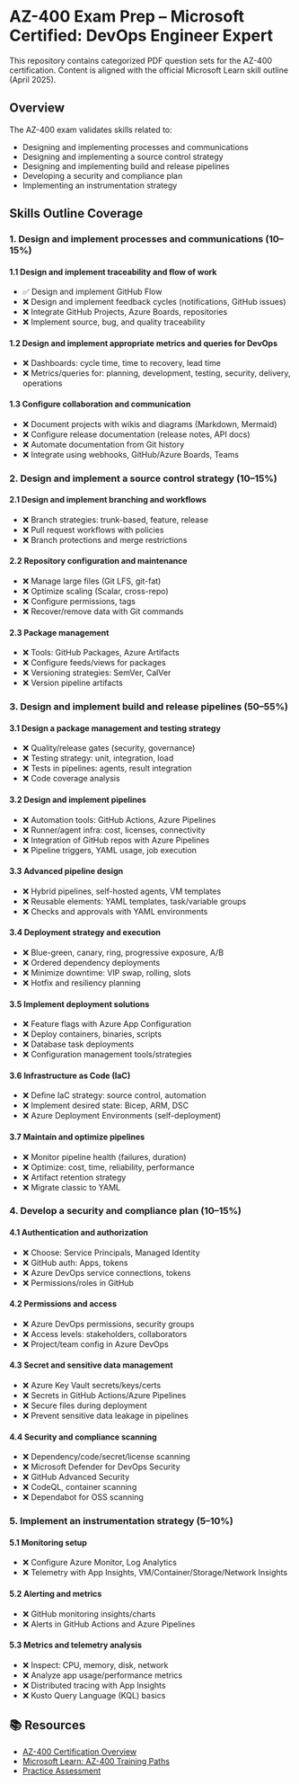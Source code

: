 ﻿# AZ-400 Exam Prep – Microsoft Certified: DevOps Engineer Expert

This repository contains categorized PDF question sets for the AZ-400 certification. Content is aligned with the official Microsoft Learn skill outline (April 2025).

## Overview

The AZ-400 exam validates skills related to:
- Designing and implementing processes and communications
- Designing and implementing a source control strategy
- Designing and implementing build and release pipelines
- Developing a security and compliance plan
- Implementing an instrumentation strategy

## Skills Outline Coverage

### 1. Design and implement processes and communications (10–15%)

#### 1.1 Design and implement traceability and flow of work
- ✅ Design and implement GitHub Flow
- ❌ Design and implement feedback cycles (notifications, GitHub issues)
- ❌ Integrate GitHub Projects, Azure Boards, repositories
- ❌ Implement source, bug, and quality traceability

#### 1.2 Design and implement appropriate metrics and queries for DevOps
- ❌ Dashboards: cycle time, time to recovery, lead time
- ❌ Metrics/queries for: planning, development, testing, security, delivery, operations

#### 1.3 Configure collaboration and communication
- ❌ Document projects with wikis and diagrams (Markdown, Mermaid)
- ❌ Configure release documentation (release notes, API docs)
- ❌ Automate documentation from Git history
- ❌ Integrate using webhooks, GitHub/Azure Boards, Teams

### 2. Design and implement a source control strategy (10–15%)

#### 2.1 Design and implement branching and workflows
- ❌ Branch strategies: trunk-based, feature, release
- ❌ Pull request workflows with policies
- ❌ Branch protections and merge restrictions

#### 2.2 Repository configuration and maintenance
- ❌ Manage large files (Git LFS, git-fat)
- ❌ Optimize scaling (Scalar, cross-repo)
- ❌ Configure permissions, tags
- ❌ Recover/remove data with Git commands

#### 2.3 Package management
- ❌ Tools: GitHub Packages, Azure Artifacts
- ❌ Configure feeds/views for packages
- ❌ Versioning strategies: SemVer, CalVer
- ❌ Version pipeline artifacts

### 3. Design and implement build and release pipelines (50–55%)

#### 3.1 Design a package management and testing strategy
- ❌ Quality/release gates (security, governance)
- ❌ Testing strategy: unit, integration, load
- ❌ Tests in pipelines: agents, result integration
- ❌ Code coverage analysis

#### 3.2 Design and implement pipelines
- ❌ Automation tools: GitHub Actions, Azure Pipelines
- ❌ Runner/agent infra: cost, licenses, connectivity
- ❌ Integration of GitHub repos with Azure Pipelines
- ❌ Pipeline triggers, YAML usage, job execution

#### 3.3 Advanced pipeline design
- ❌ Hybrid pipelines, self-hosted agents, VM templates
- ❌ Reusable elements: YAML templates, task/variable groups
- ❌ Checks and approvals with YAML environments

#### 3.4 Deployment strategy and execution
- ❌ Blue-green, canary, ring, progressive exposure, A/B
- ❌ Ordered dependency deployments
- ❌ Minimize downtime: VIP swap, rolling, slots
- ❌ Hotfix and resiliency planning

#### 3.5 Implement deployment solutions
- ❌ Feature flags with Azure App Configuration
- ❌ Deploy containers, binaries, scripts
- ❌ Database task deployments
- ❌ Configuration management tools/strategies

#### 3.6 Infrastructure as Code (IaC)
- ❌ Define IaC strategy: source control, automation
- ❌ Implement desired state: Bicep, ARM, DSC
- ❌ Azure Deployment Environments (self-deployment)

#### 3.7 Maintain and optimize pipelines
- ❌ Monitor pipeline health (failures, duration)
- ❌ Optimize: cost, time, reliability, performance
- ❌ Artifact retention strategy
- ❌ Migrate classic to YAML

### 4. Develop a security and compliance plan (10–15%)

#### 4.1 Authentication and authorization
- ❌ Choose: Service Principals, Managed Identity
- ❌ GitHub auth: Apps, tokens
- ❌ Azure DevOps service connections, tokens
- ❌ Permissions/roles in GitHub

#### 4.2 Permissions and access
- ❌ Azure DevOps permissions, security groups
- ❌ Access levels: stakeholders, collaborators
- ❌ Project/team config in Azure DevOps

#### 4.3 Secret and sensitive data management
- ❌ Azure Key Vault secrets/keys/certs
- ❌ Secrets in GitHub Actions/Azure Pipelines
- ❌ Secure files during deployment
- ❌ Prevent sensitive data leakage in pipelines

#### 4.4 Security and compliance scanning
- ❌ Dependency/code/secret/license scanning
- ❌ Microsoft Defender for DevOps Security
- ❌ GitHub Advanced Security
- ❌ CodeQL, container scanning
- ❌ Dependabot for OSS scanning

### 5. Implement an instrumentation strategy (5–10%)

#### 5.1 Monitoring setup
- ❌ Configure Azure Monitor, Log Analytics
- ❌ Telemetry with App Insights, VM/Container/Storage/Network Insights

#### 5.2 Alerting and metrics
- ❌ GitHub monitoring insights/charts
- ❌ Alerts in GitHub Actions and Azure Pipelines

#### 5.3 Metrics and telemetry analysis
- ❌ Inspect: CPU, memory, disk, network
- ❌ Analyze app usage/performance metrics
- ❌ Distributed tracing with App Insights
- ❌ Kusto Query Language (KQL) basics

## 📚 Resources

- [AZ-400 Certification Overview](https://learn.microsoft.com/en-us/credentials/certifications/devops-engineer/)
- [Microsoft Learn: AZ-400 Training Paths](https://learn.microsoft.com/en-us/training/paths/devops-engineer/)
- [Practice Assessment](https://learn.microsoft.com/en-us/credentials/certifications/devops-engineer/practice/assessment)
